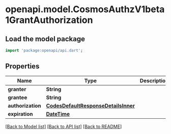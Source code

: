 # openapi.model.CosmosAuthzV1beta1GrantAuthorization

## Load the model package
```dart
import 'package:openapi/api.dart';
```

## Properties
Name | Type | Description | Notes
------------ | ------------- | ------------- | -------------
**granter** | **String** |  | [optional] 
**grantee** | **String** |  | [optional] 
**authorization** | [**CodesDefaultResponseDetailsInner**](CodesDefaultResponseDetailsInner.md) |  | [optional] 
**expiration** | [**DateTime**](DateTime.md) |  | [optional] 

[[Back to Model list]](../README.md#documentation-for-models) [[Back to API list]](../README.md#documentation-for-api-endpoints) [[Back to README]](../README.md)


